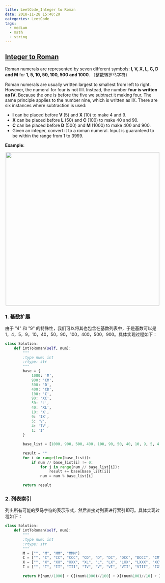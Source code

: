 ```yaml
---
title: LeetCode_Integer to Roman
date: 2018-11-28 15:40:20
categories: LeetCode
tags: 
  - medium
  - math
  - string
---
```


## [Integer to Roman](https://leetcode.com/problems/integer-to-roman/)

Roman numerals are represented by seven different symbols: **I, V, X, L, C, D and M** for **1, 5, 10, 50, 100, 500 and 1000**. 
（整数转罗马字符）

<!--more-->

Roman numerals are usually written largest to smallest from left to right. However, the numeral for four is not IIII. Instead, the number **four is written as IV**. Because the one is before the five we subtract it making four. The same principle applies to the number nine, which is written as IX. There are six instances where subtraction is used:
  - **I** can be placed before **V** (5) and **X** (10) to make 4 and 9. 
  - **X** can be placed before **L** (50) and **C** (100) to make 40 and 90. 
  - **C** can be placed before **D** (500) and **M** (1000) to make 400 and 900.
  - Given an integer, convert it to a roman numeral. Input is guaranteed to be within the range from 1 to 3999.


**Example:** 

<div align=center>
	<img src="/images/leetcode_12.png" width = "500" align=center/>
</div>

### 1. 基数扩展
由于 "4" 和 "9" 的特殊性，我们可以将其也包含在基数列表中，于是基数可以是1，4，5，9，10，40，50，90，100，400，500，900。具体实现过程如下：
```python
class Solution:
    def intToRoman(self, num):
        """
        :type num: int
        :rtype: str
        """
        base = {
            1000: 'M',
            900: 'CM',
            500: 'D',
            400: 'CD',
            100: 'C',
            90: 'XC',
            50: 'L',
            40: 'XL',
            10: 'X',
            9: 'IX',
            5: 'V',
            4: 'IV',
            1: 'I'
        }
        
        base_list = [1000, 900, 500, 400, 100, 90, 50, 40, 10, 9, 5, 4, 1]
        
        result = ""
        for i in range(len(base_list)):
            if num // base_list[i] != 0:
                for j in range(num // base_list[i]):
                    result += base[base_list[i]]
                num = num % base_list[i]
            
        return result 
```


### 2. 列表索引
列出所有可能的罗马字符的表示形式，然后直接对列表进行索引即可。具体实现过程如下：
```python
class Solution:
    def intToRoman(self, num):
        """
        :type num: int
        :rtype: str
        """
        M = ["", "M", "MM", "MMM"]
        C = ["", "C", "CC", "CCC", "CD", "D", "DC", "DCC", "DCCC", "CM"]
        X = ["", "X", "XX", "XXX", "XL", "L", "LX", "LXX", "LXXX", "XC"]
        I = ["", "I", "II", "III", "IV", "V", "VI", "VII", "VIII", "IX"]
    
        return M[num//1000] + C[(num%1000)//100] + X[(num%100)//10] + I[num%10]
```